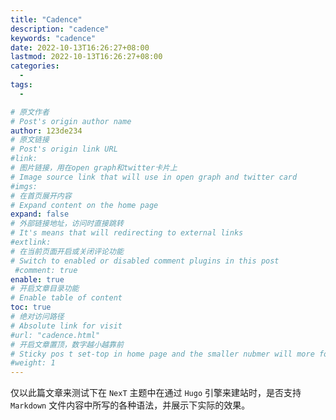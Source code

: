 ```yaml
---
title: "Cadence"
description: "cadence"
keywords: "cadence"
date: 2022-10-13T16:26:27+08:00
lastmod: 2022-10-13T16:26:27+08:00
categories:
  -
tags:
  -

# 原文作者
# Post's origin author name
author: 123de234
# 原文链接
# Post's origin link URL
#link:
# 图片链接，用在open graph和twitter卡片上
# Image source link that will use in open graph and twitter card
#imgs:
# 在首页展开内容
# Expand content on the home page
expand: false
# 外部链接地址，访问时直接跳转
# It's means that will redirecting to external links
#extlink:
# 在当前页面开启或关闭评论功能
# Switch to enabled or disabled comment plugins in this post
 #comment: true
enable: true
# 开启文章目录功能
# Enable table of content
toc: true
# 绝对访问路径
# Absolute link for visit
#url: "cadence.html"
# 开启文章置顶，数字越小越靠前
# Sticky pos t set-top in home page and the smaller nubmer will more forward.
#weight: 1
---
```

仅以此篇文章来测试下在 `NexT` 主题中在通过 `Hugo` 引擎来建站时，是否支持 `Markdown` 文件内容中所写的各种语法，并展示下实际的效果。

<!--more-->
